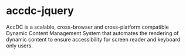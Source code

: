 accdc-jquery
============

AccDC is a scalable, cross-browser and cross-platform compatible Dynamic Content Management System that automates the rendering of dynamic content to ensure accessibility for screen reader and keyboard only users.